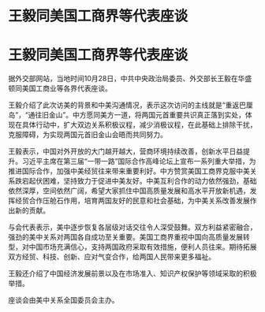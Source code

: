 # 王毅同美国工商界等代表座谈

# 王毅同美国工商界等代表座谈

据外交部网站，当地时间10月28日，中共中央政治局委员、外交部长王毅在华盛顿同美国工商业等各界代表座谈。

王毅介绍了此次访美的背景和中美沟通情况，表示这次访问的主线就是“重返巴厘岛”，“通往旧金山”。中方愿同美方一道，将两国元首重要共识真正落到实处，体现在具体行动中，扩大双边关系积极议程，减少消极议程，在此基础上排除干扰，克服障碍，为实现两国元首旧金山会晤而共同努力。

王毅表示，中国对外开放的大门越开越大，营商环境持续改善，创新水平日益提升。习近平主席在第三届“一带一路”国际合作高峰论坛上宣布一系列重大举措，为推进国际合作，加强中美经贸往来带来重要利好。中方赞赏美国工商界克服中美关系跌宕起伏困难，坚持致力于促进中美友好。中美互利合作的动力依然强劲，基础依然深厚，空间依然广阔，希望大家抓住中国高质量发展和高水平开放新机遇，发挥经贸合作压舱石作用，培育两国友好的民意和社会基础，为中美关系改善发展作出新的贡献。

与会代表表示，美中逐步恢复各层级对话交往令人深受鼓舞。双方利益紧密融合，强劲的美中关系对两国各自成功至关重要。美国工商界重视中国向高质量发展转型，对中国市场充满信心，支持两国政府采取有效措施，便利人员往来。期待拓展双方经贸、科技、创新、应对气变合作，给两国人民带来更多福祉。

王毅还介绍了中国经济发展前景以及在市场准入、知识产权保护等领域采取的积极举措。

座谈会由美中关系全国委员会主办。

